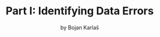 ---
title: "Part I: Identifying Data Errors"
subtitle: by Bojan Karlaš
thumbnail: images/identify-data-errors.png
order: 1
summary: |
    Most data errors are buried deep inside vast piles of data and are often hard to distinguish from normal data. Furthermore, not all of them have the same negative impact on the quality of downstream predictive queries. In this part of the tutorial, we introduce data attribution as a framework for reasoning about the importance of individual data points. We go over some prominent approaches for identifying data errors and discuss their main benefits and shortcomings.
sections:
    - partial: content
    - title: References
      partial: list
      content:
        data: references.yaml
      params:
        header:
          field: group
        grouped: true
        showShortref: true
        showYearAfterVenue: true
        hideVenueTag: true
---